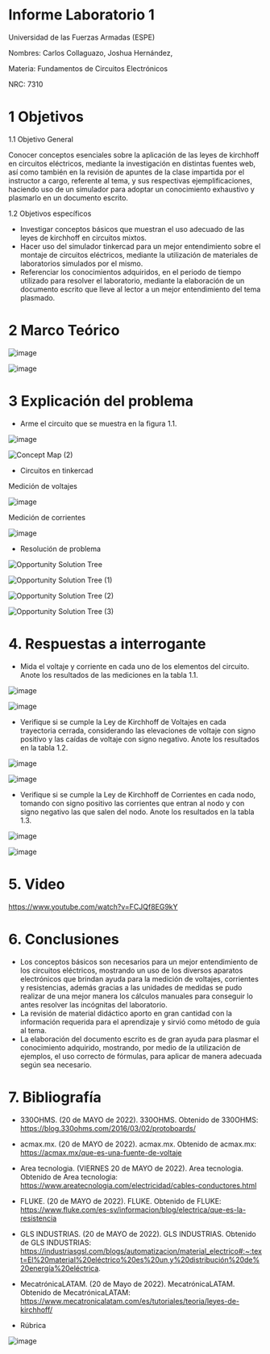 # Informe Laboratorio 1 

Universidad de las Fuerzas Armadas (ESPE)

Nombres: Carlos Collaguazo, Joshua Hernández, 

Materia: Fundamentos de Circuitos Electrónicos

NRC: 7310

# 1 Objetivos

1.1 Objetivo General

Conocer conceptos esenciales sobre la aplicación de las leyes de kirchhoff en circuitos eléctricos, mediante la investigación en distintas fuentes web, así como también en la revisión de apuntes de la clase impartida por el instructor a cargo, referente al tema, y sus respectivas ejemplificaciones, haciendo uso de un simulador para adoptar un conocimiento exhaustivo y plasmarlo en un documento escrito.

1.2 Objetivos específicos

* Investigar conceptos básicos que muestran el uso adecuado de las leyes de kirchhoff en circuitos mixtos.
* Hacer uso del simulador tinkercad para un mejor entendimiento sobre el montaje de circuitos eléctricos, mediante la utilización de materiales de laboratorios simulados por el mismo.
* Referenciar los conocimientos adquiridos, en el periodo de tiempo utilizado para resolver el laboratorio, mediante la elaboración de un documento escrito que lleve al lector a un mejor entendimiento del tema plasmado.

# 2 Marco Teórico

![image](https://user-images.githubusercontent.com/105715717/169574287-093587c0-0fbe-43f8-bbaa-49e685c9e6ef.png)

![image](https://user-images.githubusercontent.com/105715717/169574332-96ccbf02-60fc-46f8-86d5-510d3b26a44e.png)


# 3 Explicación del problema

* Arme el circuito que se muestra en la figura 1.1.

![image](https://user-images.githubusercontent.com/105675868/169567134-c9549358-ce54-4c52-86f3-9d3104ae4fe8.png)

![Concept Map (2)](https://user-images.githubusercontent.com/105715717/169573956-bf38205b-8305-46c0-a136-edd56a7cf447.jpg)

* Circuitos en tinkercad

Medición de voltajes

![image](https://user-images.githubusercontent.com/105715717/169570887-b7c10ac7-6d95-4737-96e3-d5492934e454.png)

Medición de corrientes

![image](https://user-images.githubusercontent.com/105715717/169570962-af91d86d-ac1f-4250-b91a-65ab5c74223e.png)

* Resolución de problema

![Opportunity Solution Tree](https://user-images.githubusercontent.com/105715717/169569629-817a175a-e4d0-47f7-8966-e06d6ef87d80.jpg)

![Opportunity Solution Tree (1)](https://user-images.githubusercontent.com/105715717/169569659-edaf5823-ce00-418e-9084-8cc933e94173.jpg)

![Opportunity Solution Tree (2)](https://user-images.githubusercontent.com/105715717/169569702-c45d7904-14bd-4194-bb58-d96ce1349354.jpg)

![Opportunity Solution Tree (3)](https://user-images.githubusercontent.com/105715717/169569733-16153326-0295-446f-9503-5fc6a5c3ff58.jpg)


# 4. Respuestas a interrogante

* Mida el voltaje y corriente en cada uno de los elementos del circuito. Anote los
resultados de las mediciones en la tabla 1.1.

![image](https://user-images.githubusercontent.com/105675868/169567611-aa5e6890-5c1c-46ac-8be7-89fbe825c03e.png)

![image](https://user-images.githubusercontent.com/105675868/169576348-105bbe6d-be49-4b13-85cc-5f5bc7721ee2.png)

* Verifique si se cumple la Ley de Kirchhoff de Voltajes en cada trayectoria cerrada,
considerando las elevaciones de voltaje con signo positivo y las caídas de voltaje con
signo negativo. Anote los resultados en la tabla 1.2.

![image](https://user-images.githubusercontent.com/105675868/169571514-80fa267a-c4aa-4add-91aa-93793c6531dd.png)

![image](https://user-images.githubusercontent.com/105675868/169571801-8639d22c-28be-4ebe-9481-52d1dabe1c6c.png)

* Verifique si se cumple la Ley de Kirchhoff de Corrientes en cada nodo, tomando
con signo positivo las corrientes que entran al nodo y con signo negativo las que salen
del nodo. Anote los resultados en la tabla 1.3.

![image](https://user-images.githubusercontent.com/105675868/169567909-8faf0e3b-0617-487c-96a4-412dd4f3d799.png)

![image](https://user-images.githubusercontent.com/105675868/169573768-7e7d32af-5637-444b-92df-3efc62653883.png)

# 5. Video

https://www.youtube.com/watch?v=FCJQf8EG9kY

# 6. Conclusiones

* Los conceptos básicos son necesarios para un mejor entendimiento de los circuitos eléctricos, mostrando un uso de los diversos aparatos electrónicos que brindan ayuda para la medición de voltajes, corrientes y resistencias, además gracias a las unidades de medidas se pudo realizar de una mejor manera los cálculos manuales para conseguir lo antes resolver las incógnitas del laboratorio.
* La revisión de material didáctico aporto en gran cantidad con la información requerida para el aprendizaje y sirvió como método de guía al tema.
* La elaboración del documento escrito es de gran ayuda para plasmar el conocimiento adquirido, mostrando, por medio de la utilización de ejemplos, el uso correcto de fórmulas, para aplicar de manera adecuada según sea necesario.


# 7. Bibliografía
* 330OHMS. (20 de MAYO de 2022). 330OHMS. Obtenido de 330OHMS: https://blog.330ohms.com/2016/03/02/protoboards/
* acmax.mx. (20 de MAYO de 2022). acmax.mx. Obtenido de acmax.mx: https://acmax.mx/que-es-una-fuente-de-voltaje
* Area tecnologia. (VIERNES 20 de MAYO de 2022). Area tecnologia. Obtenido de Area tecnologia: https://www.areatecnologia.com/electricidad/cables-conductores.html
* FLUKE. (20 de MAYO de 2022). FLUKE. Obtenido de FLUKE: https://www.fluke.com/es-sv/informacion/blog/electrica/que-es-la-resistencia
* GLS INDUSTRIAS. (20 de MAYO de 2022). GLS INDUSTRIAS. Obtenido de GLS INDUSTRIAS: https://industriasgsl.com/blogs/automatizacion/material_electrico#:~:text=El%20material%20eléctrico%20es%20un,y%20distribución%20de%20energía%20eléctrica.
* MecatrónicaLATAM. (20 de Mayo de 2022). MecatrónicaLATAM. Obtenido de MecatrónicaLATAM: https://www.mecatronicalatam.com/es/tutoriales/teoria/leyes-de-kirchhoff/

* Rúbrica

![image](https://user-images.githubusercontent.com/105715717/169569926-450a72e1-829a-45ab-b7da-560fb5162b98.png)


























